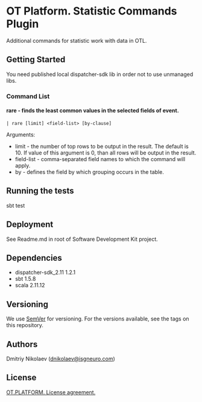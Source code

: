 # OT Platform. Statistic Commands Plugin

Additional commands for statistic work with data in OTL.

## Getting Started

You need published local dispatcher-sdk lib in order not to use unmanaged libs.

### Command List
#### rare - finds the least common values in the selected fields of event.
    | rare [limit] <field-list> [by-clause]

Arguments:
- limit - the number of top rows to be output in the result. The default is 10.
If value of this argument is 0, than all rows will be output in the result.
- field-list - comma-separated field names to which the command will apply.
- by - defines the field by which grouping occurs in the table.

## Running the tests

sbt test

## Deployment

See Readme.md in root of Software Development Kit project.

## Dependencies

- dispatcher-sdk_2.11  1.2.1
- sbt 1.5.8
- scala 2.11.12

## Versioning

We use [SemVer](http://semver.org/) for versioning. For the versions available, see the tags on this repository.

## Authors

Dmitriy Nikolaev (dnikolaev@isgneuro.com)

## License

[OT.PLATFORM. License agreement.](LICENSE.md)